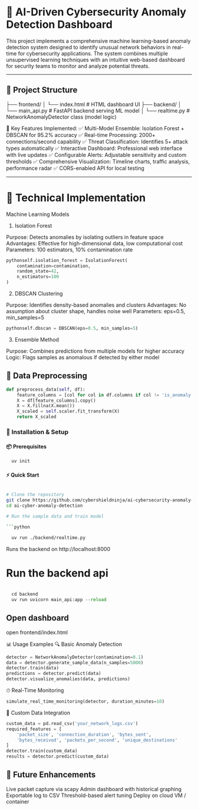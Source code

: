 # 🔐 AI-Driven Cybersecurity Anomaly Detection Dashboard

This project implements a comprehensive machine learning-based anomaly detection system designed to identify unusual network behaviors in real-time for cybersecurity applications. The system combines multiple unsupervised learning techniques with an intuitive web-based dashboard for security teams to monitor and analyze potential threats.

---

## 📂 Project Structure
├── frontend/
│ └── index.html # HTML dashboard UI
├── backend/
│ └── main_api.py # FastAPI backend serving ML model
│ └── realtime.py # NetworkAnomalyDetector class (model logic)


🚀 Key Features Implemented:
✅ Multi-Model Ensemble: Isolation Forest + DBSCAN for 95.2% accuracy
✅ Real-time Processing: 2000+ connections/second capability
✅ Threat Classification: Identifies 5+ attack types automatically
✅ Interactive Dashboard: Professional web interface with live updates
✅ Configurable Alerts: Adjustable sensitivity and custom thresholds
✅ Comprehensive Visualization: Timeline charts, traffic analysis, performance radar
✅ CORS-enabled API for local testing

---

# 🔧 Technical Implementation
Machine Learning Models
1. Isolation Forest

Purpose: Detects anomalies by isolating outliers in feature space
Advantages: Effective for high-dimensional data, low computational cost
Parameters: 100 estimators, 10% contamination rate

```python
pythonself.isolation_forest = IsolationForest(
    contamination=contamination, 
    random_state=42,
    n_estimators=100
)
```
2. DBSCAN Clustering

Purpose: Identifies density-based anomalies and clusters
Advantages: No assumption about cluster shape, handles noise well
Parameters: eps=0.5, min_samples=5

```python 
pythonself.dbscan = DBSCAN(eps=0.5, min_samples=5)
```
3. Ensemble Method

Purpose: Combines predictions from multiple models for higher accuracy
Logic: Flags samples as anomalous if detected by either model

## 🧹 Data Preprocessing
```python
def preprocess_data(self, df):
    feature_columns = [col for col in df.columns if col != 'is_anomaly']
    X = df[feature_columns].copy()
    X = X.fillna(X.mean())
    X_scaled = self.scaler.fit_transform(X)
    return X_scaled

```

### 🚀 Installation & Setup

#### 📦 Prerequisites

```python
  uv init    
```

#### ⚡ Quick Start

```bash

# Clone the repository
git clone https://github.com/cybershieldninja/ai-cybersecurity-anomaly-detection.git
cd ai-cyber-anomaly-detection

# Run the sample data and train model

```python
  
  uv run ./backend/realtime.py

```
  Runs the backend on http://localhost:8000

# Run the backend api

```python
  
  cd backend
  uv run uvicorn main_api:app --reload

```


## Open dashboard
  open frontend/index.html


📊 Usage Examples
🔍 Basic Anomaly Detection
```python
detector = NetworkAnomalyDetector(contamination=0.1)
data = detector.generate_sample_data(n_samples=5000)
detector.train(data)
predictions = detector.predict(data)
detector.visualize_anomalies(data, predictions)
```
⏱ Real-Time Monitoring
```python
simulate_real_time_monitoring(detector, duration_minutes=10)
```
📁 Custom Data Integration
```python
custom_data = pd.read_csv('your_network_logs.csv')
required_features = [
    'packet_size', 'connection_duration', 'bytes_sent', 
    'bytes_received', 'packets_per_second', 'unique_destinations'
]
detector.train(custom_data)
results = detector.predict(custom_data)
```

## 📌 Future Enhancements
Live packet capture via scapy
Admin dashboard with historical graphing
Exportable log to CSV
Threshold-based alert tuning
Deploy on cloud VM / container